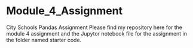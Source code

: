 # Module_4_Assignment
 City Schools Pandas Assignment
Please find my repository here for the module 4 assignment and the Jupytor notebook file for the assignment in the folder named starter code.
